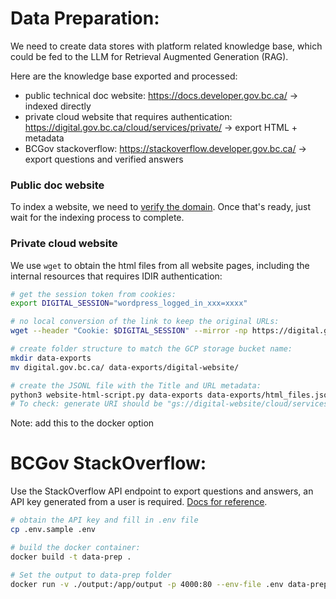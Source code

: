 # Data Preparation:

We need to create data stores with platform related knowledge base, which could be fed to the LLM for Retrieval Augmented Generation (RAG).

Here are the knowledge base exported and processed:
- public technical doc website: https://docs.developer.gov.bc.ca/ -> indexed directly
- private cloud website that requires authentication: https://digital.gov.bc.ca/cloud/services/private/ -> export HTML + metadata
- BCGov stackoverflow: https://stackoverflow.developer.gov.bc.ca/ -> export questions and verified answers

### Public doc website

To index a website, we need to [verify the domain](https://cloud.google.com/identity/docs/verify-domain). Once that's ready, just wait for the indexing process to complete.

### Private cloud website

We use `wget` to obtain the html files from all website pages, including the internal resources that requires IDIR authentication:

```bash
# get the session token from cookies:
export DIGITAL_SESSION="wordpress_logged_in_xxx=xxxx"

# no local conversion of the link to keep the original URLs:
wget --header "Cookie: $DIGITAL_SESSION" --mirror -np https://digital.gov.bc.ca/cloud/services/private

# create folder structure to match the GCP storage bucket name:
mkdir data-exports
mv digital.gov.bc.ca/ data-exports/digital-website/

# create the JSONL file with the Title and URL metadata:
python3 website-html-script.py data-exports data-exports/html_files.jsonl
# To check: generate URI should be "gs://digital-website/cloud/services/private/intro/index.html"

```

Note: add this to the docker option

# BCGov StackOverflow:

Use the StackOverflow API endpoint to export questions and answers, an API key generated from a user is required. [Docs for reference](https://api.stackexchange.com/docs).

```bash
# obtain the API key and fill in .env file
cp .env.sample .env

# build the docker container:
docker build -t data-prep .

# Set the output to data-prep folder
docker run -v ./output:/app/output -p 4000:80 --env-file .env data-prep
```
